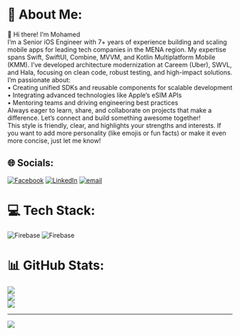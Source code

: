 # 💫 About Me:
👋 Hi there! I’m Mohamed<br>I’m a Senior iOS Engineer with 7+ years of experience building and scaling mobile apps for leading tech companies in the MENA region. My expertise spans Swift, SwiftUI, Combine, MVVM, and Kotlin Multiplatform Mobile (KMM). I’ve developed architecture modernization at Careem (Uber), SWVL, and Hala, focusing on clean code, robust testing, and high-impact solutions.<br>I’m passionate about:<br>	•	Creating unified SDKs and reusable components for scalable development<br>	•	Integrating advanced technologies like Apple’s eSIM APIs<br>	•	Mentoring teams and driving engineering best practices<br>Always eager to learn, share, and collaborate on projects that make a difference. Let’s connect and build something awesome together!<br>This style is friendly, clear, and highlights your strengths and interests. If you want to add more personality (like emojis or fun facts) or make it even more concise, just let me know!


## 🌐 Socials:
[![Facebook](https://img.shields.io/badge/Facebook-%231877F2.svg?logo=Facebook&logoColor=white)](https://facebook.com/https://www.facebook.com/sktntn/) [![LinkedIn](https://img.shields.io/badge/LinkedIn-%230077B5.svg?logo=linkedin&logoColor=white)](https://linkedin.com/in/https://www.linkedin.com/in/mohamed-anwar-aa0575b1/) [![email](https://img.shields.io/badge/Email-D14836?logo=gmail&logoColor=white)](mailto:mohamedanwar18295@gmail.com) 

# 💻 Tech Stack:
![Firebase](https://img.shields.io/badge/firebase-%23039BE5.svg?style=plastic&logo=firebase) ![Firebase](https://img.shields.io/badge/firebase-a08021?style=plastic&logo=firebase&logoColor=ffcd34)
# 📊 GitHub Stats:
![](https://github-readme-stats.vercel.app/api?username=mo-anwar&theme=one_dark_pro&hide_border=true&include_all_commits=true&count_private=true)<br/>
![](https://nirzak-streak-stats.vercel.app/?user=mo-anwar&theme=one_dark_pro&hide_border=true)<br/>
![](https://github-readme-stats.vercel.app/api/top-langs/?username=mo-anwar&theme=one_dark_pro&hide_border=true&include_all_commits=true&count_private=true&layout=compact)

---
[![](https://visitcount.itsvg.in/api?id=mo-anwar&icon=3&color=2)](https://visitcount.itsvg.in)

<!-- Proudly created with GPRM ( https://gprm.itsvg.in ) -->
